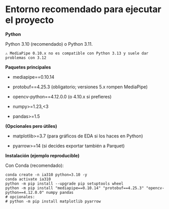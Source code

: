 # Entorno recomendado para ejecutar el proyecto


**Python**

Python 3.10 (recomendado) o Python 3.11.

    ⚠️ MediaPipe 0.10.x no es compatible con Python 3.13 y suele dar problemas con 3.12


**Paquetes principales**

- mediapipe==0.10.14

- protobuf==4.25.3 (obligatorio; versiones 5.x rompen MediaPipe)

- opencv-python==4.12.0.0 (o 4.10.x si prefieres)

- numpy>=1.23,<3

- pandas>=1.5

**(Opcionales pero útiles)**

- matplotlib>=3.7 (para gráficos de EDA si los haces en Python)

- pyarrow>=14 (si decides exportar también a Parquet)


**Instalación (ejemplo reproducible)**

Con Conda (recomendado):

 ```
conda create -n ia310 python=3.10 -y
conda activate ia310
python -m pip install --upgrade pip setuptools wheel
python -m pip install "mediapipe==0.10.14" "protobuf==4.25.3" "opencv-python==4.12.0.0" numpy pandas
# opcionales:
# python -m pip install matplotlib pyarrow

 ```


 